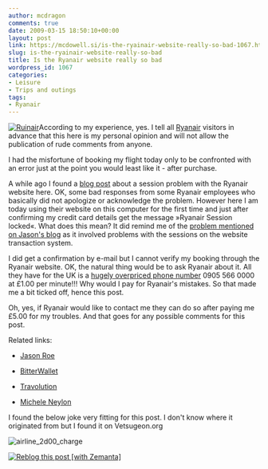 ```yaml
---
author: mcdragon
comments: true
date: 2009-03-15 18:50:10+00:00
layout: post
link: https://mcdowell.si/is-the-ryainair-website-really-so-bad-1067.html
slug: is-the-ryainair-website-really-so-bad
title: Is the Ryanair website really so bad
wordpress_id: 1067
categories:
- Leisure
- Trips and outings
tags:
- Ryanair
---
```


[![Ruinair](https://mcdowell.si/wp-content/uploads/2009/03/ruinair1-1-201x300.jpg)](http://www.waterstones.com/waterstonesweb/displayProductDetails.do?sku=6493407)According to my experience, yes. I tell all [Ryanair](http://en.wikipedia.org/wiki/Ryanair) visitors in advance that this here is my personal opinion and will not allow the publication of rude comments from anyone.

I had the misfortune of booking my flight today only to be confronted with an error just at the point you would least like it - after purchase.

A while ago I found a [blog post](http://www.jason-roe.com/blog/free-ryanair-free-flight-bug/) about a session problem with the Ryanair website here. OK, some bad responses from some Ryanair employees who basically did not apologize or acknowledge the problem. However here I am today using their website on this computer for the first time and just after confirming my credit card details get the message »Ryanair Session locked«. What does this mean? It did remind me of the [problem mentioned on Jason's blog](http://www.jason-roe.com/blog/free-ryanair-free-flight-bug/) as it involved problems with the sessions on the website transaction system.

I did get a confirmation by e-mail but I cannot verify my booking through the Ryanair website. OK, the natural thing would be to ask Ryanair about it. All they have for the UK is a [hugely overpriced phone number](http://www.ryanair.com/site/EN/faqs.php?sect=CONTACT&div=int_sup) 0905 566 0000 at £1.00 per minute!!! Why would I pay for Ryanair's mistakes. So that made me a bit ticked off, hence this post.

Oh, yes, if Ryanair would like to contact me they can do so after paying me £5.00 for my troubles. And that goes for any possible comments for this post.

Related links:



 	
  * [Jason Roe](http://www.jason-roe.com/blog/free-ryanair-free-flight-bug/)

 	
  * [BitterWallet](http://www.bitterwallet.com/ryanair-staff-abuse-customer-and-then-refuse-to-apologise/8202)

 	
  * [Travolution](http://www.travolution.co.uk/blog/2009/02/ryanair-doesnt-want-anything-t.php)

 	
  * [Michele Neylon](http://www.mneylon.com/blog/archives/2009/02/19/ryanair-staff-and-fixed-ips/)


I found the below joke very fitting for this post. I don't know where it originated from but I found it on Vetsugeon.org

![airline_2d00_charge](https://mcdowell.si/wp-content/uploads/2009/03/airline_2d00_charge1-1.gif)


[![Reblog this post [with Zemanta]](http://img.zemanta.com/reblog_e.png?x-id=fe443a8d-2bea-4446-bdef-f1cca1c333f7)](http://reblog.zemanta.com/zemified/fe443a8d-2bea-4446-bdef-f1cca1c333f7/)
